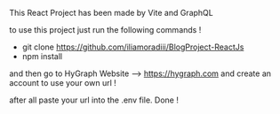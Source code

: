 This React Project has been made by Vite and GraphQL

to use this project just run the following commands !

- git clone https://github.com/iliamoradiii/BlogProject-ReactJs
- npm install

and then go to HyGraph Website --> https://hygraph.com and create an account to use your own url !

after all paste your url into the .env file. Done !
